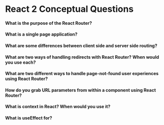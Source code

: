 # React 2 Conceptual Questions

#### What is the purpose of the React Router?

#### What is a single page application?

#### What are some differences between client side and server side routing?

#### What are two ways of handling redirects with React Router? When would you use each?

#### What are two different ways to handle page-not-found user experiences using React Router?

#### How do you grab URL parameters from within a component using React Router?

#### What is context in React? When would you use it?

#### What is useEffect for?

